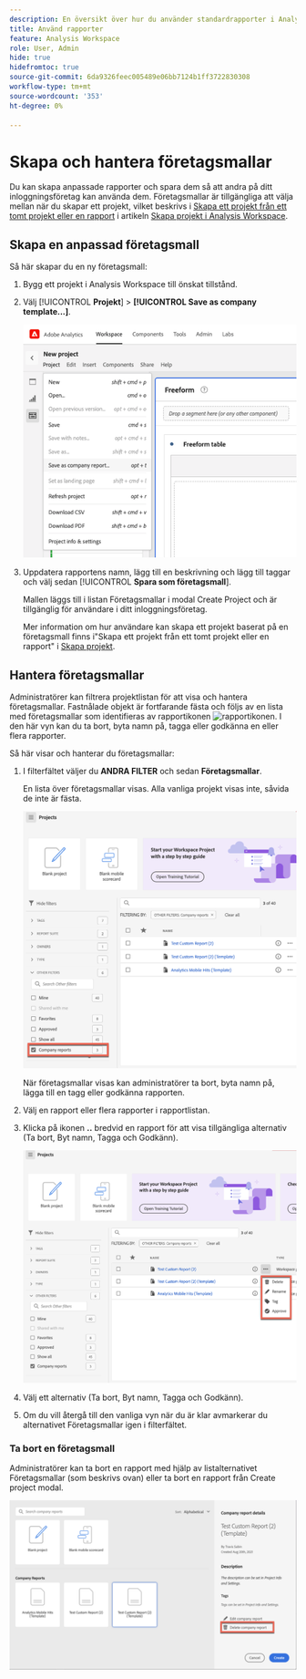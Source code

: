 ```yaml
---
description: En översikt över hur du använder standardrapporter i Analysis Workspace.
title: Använd rapporter
feature: Analysis Workspace
role: User, Admin
hide: true
hidefromtoc: true
source-git-commit: 6da9326feec005489e06bb7124b1ff3722830308
workflow-type: tm+mt
source-wordcount: '353'
ht-degree: 0%

---
```


# Skapa och hantera företagsmallar

Du kan skapa anpassade rapporter och spara dem så att andra på ditt inloggningsföretag kan använda dem. Företagsmallar är tillgängliga att välja mellan när du skapar ett projekt, vilket beskrivs i [Skapa ett projekt från ett tomt projekt eller en rapport](/help/analyze/analysis-workspace/build-workspace-project/create-projects.md#create-a-project-from-a-blank-project-or-a-report) i artikeln [Skapa projekt i Analysis Workspace](/help/analyze/analysis-workspace/build-workspace-project/create-projects.md).

## Skapa en anpassad företagsmall

Så här skapar du en ny företagsmall:

1. Bygg ett projekt i Analysis Workspace till önskat tillstånd.
1. Välj [!UICONTROL **Projekt**] > **[!UICONTROL Save as company template...]**.

   ![Företagsrapport](assets/company-report.png)

1. Uppdatera rapportens namn, lägg till en beskrivning och lägg till taggar och välj sedan [!UICONTROL **Spara som företagsmall**].

   Mallen läggs till i listan Företagsmallar i modal Create Project och är tillgänglig för användare i ditt inloggningsföretag.

   Mer information om hur användare kan skapa ett projekt baserat på en företagsmall finns i&quot;Skapa ett projekt från ett tomt projekt eller en rapport&quot; i [Skapa projekt](/help/analyze/analysis-workspace/build-workspace-project/create-projects.md).

## Hantera företagsmallar

Administratörer kan filtrera projektlistan för att visa och hantera företagsmallar. Fastnålade objekt är fortfarande fästa och följs av en lista med företagsmallar som identifieras av rapportikonen ![rapportikonen](https://spectrum.adobe.com/static/icons/workflow_18/Smock_FileTemplate_18_N.svg). I den här vyn kan du ta bort, byta namn på, tagga eller godkänna en eller flera rapporter.

Så här visar och hanterar du företagsmallar:

1. I filterfältet väljer du **ANDRA FILTER** och sedan **Företagsmallar**.

   En lista över företagsmallar visas. Alla vanliga projekt visas inte, såvida de inte är fästa.

   ![Visa företagsrapportfilter](assets/company-reports-filter.png)

   När företagsmallar visas kan administratörer ta bort, byta namn på, lägga till en tagg eller godkänna rapporten.

1. Välj en rapport eller flera rapporter i rapportlistan.

1. Klicka på ikonen **..** bredvid en rapport för att visa tillgängliga alternativ (Ta bort, Byt namn, Tagga och Godkänn).

   ![Företagsrapportåtgärder](assets/company-reports-actions.png)

1. Välj ett alternativ (Ta bort, Byt namn, Tagga och Godkänn).

1. Om du vill återgå till den vanliga vyn när du är klar avmarkerar du alternativet Företagsmallar igen i filterfältet.

### Ta bort en företagsmall

Administratörer kan ta bort en rapport med hjälp av listalternativet Företagsmallar (som beskrivs ovan) eller ta bort en rapport från Create project modal.

![Andra filter](assets/delete-fr-create-project-modal.png)